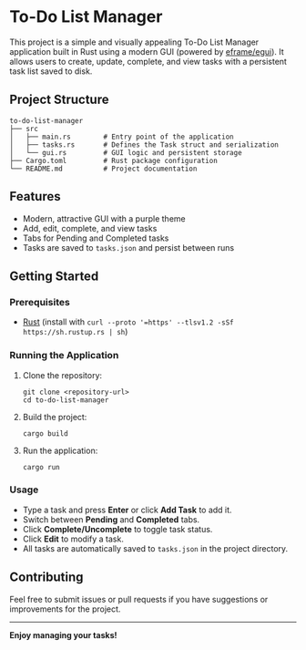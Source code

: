 # To-Do List Manager

This project is a simple and visually appealing To-Do List Manager application built in Rust using a modern GUI (powered by [eframe/egui](https://github.com/emilk/egui)). It allows users to create, update, complete, and view tasks with a persistent task list saved to disk.

## Project Structure

```
to-do-list-manager
├── src
│   ├── main.rs        # Entry point of the application
│   ├── tasks.rs       # Defines the Task struct and serialization
│   └── gui.rs         # GUI logic and persistent storage
├── Cargo.toml         # Rust package configuration
└── README.md          # Project documentation
```

## Features

- Modern, attractive GUI with a purple theme
- Add, edit, complete, and view tasks
- Tabs for Pending and Completed tasks
- Tasks are saved to `tasks.json` and persist between runs

## Getting Started

### Prerequisites

- [Rust](https://www.rust-lang.org/) (install with `curl --proto '=https' --tlsv1.2 -sSf https://sh.rustup.rs | sh`)

### Running the Application

1. Clone the repository:
   ```
   git clone <repository-url>
   cd to-do-list-manager
   ```

2. Build the project:
   ```
   cargo build
   ```

3. Run the application:
   ```
   cargo run
   ```

### Usage

- Type a task and press **Enter** or click **Add Task** to add it.
- Switch between **Pending** and **Completed** tabs.
- Click **Complete/Uncomplete** to toggle task status.
- Click **Edit** to modify a task.
- All tasks are automatically saved to `tasks.json` in the project directory.

## Contributing

Feel free to submit issues or pull requests if you have suggestions or improvements for the project.

---
**Enjoy managing your tasks!**